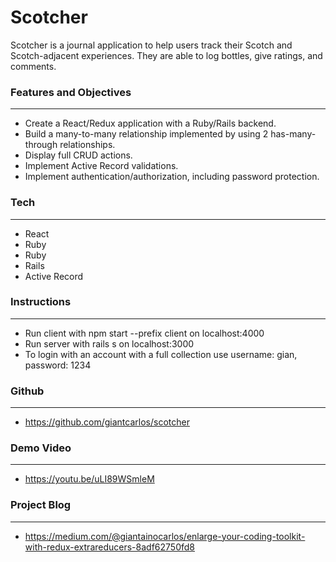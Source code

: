 # **Scotcher**

Scotcher is a journal application to help users track their Scotch and Scotch-adjacent experiences. They are able to log bottles, give ratings, and comments.


### **Features and Objectives**
---

- Create a React/Redux application with a Ruby/Rails backend.
- Build a many-to-many relationship implemented by using 2 has-many-through relationships.
- Display full CRUD actions.
- Implement Active Record validations.
- Implement authentication/authorization, including password protection.


### **Tech**
---

- React
- Ruby
- Ruby
- Rails
- Active Record


### **Instructions**
---

- Run client with npm start --prefix client on localhost:4000
- Run server with rails s on localhost:3000
- To login with an account with a full collection use username: gian, password: 1234


### **Github**
---

- https://github.com/giantcarlos/scotcher


### **Demo Video**
---

- https://youtu.be/uLI89WSmleM


### **Project Blog**
---

- https://medium.com/@giantainocarlos/enlarge-your-coding-toolkit-with-redux-extrareducers-8adf62750fd8
